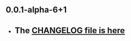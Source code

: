 ## 0.0.1-alpha-6+1

- ## The [CHANGELOG file is here](https://tau.canardoux.xyz/doc-v9/changelog.html)


